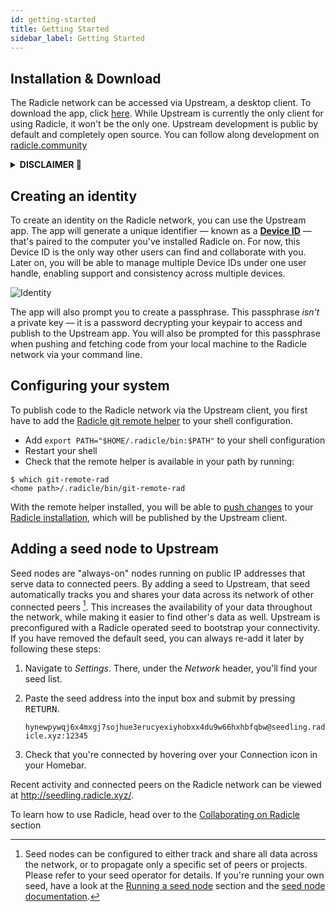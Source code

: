 ```yaml
---
id: getting-started
title: Getting Started
sidebar_label: Getting Started
---
```


## Installation & Download

The Radicle network can be accessed via Upstream, a desktop client. To download the app, click [here](https://buildkite.com/monadic/radicle-upstream/builds/6098). While Upstream is currently the only client for using Radicle, it won't be the only one. Upstream development is public by default and completely open source. You can follow along development on [radicle.community](https://radicle.community)

<details>
    <summary><b> DISCLAIMER 🌱 </b></summary>
    <br>
        <p><em>
            As the Software is of experimental nature and deployed for testing purposes in a testnet environment only, you acknowledge that this Beta Version of the Software is likely to contain bugs, defects, or errors (including any bug, defect, or error relating to or resulting from the display, manipulation, processing, storage, transmission, or use of data) that may materially and adversely affect the use, functionality, or performance of Radicle or any product or system containing or used in conjunction with Radicle.
        </p>
        <p>
            You are aware and acknowledge that your processing, development, exchange, storage sharing, provision of, collaboration to or other involvement in Content on or via Radicle takes place in a testnet environment for testing purposes only. You acknowledge and agree that you have no claim to integrity and consistency regarding any Content whatsoever. You acknowledge and agree to the risk of total and irretrievable loss of Content throughout and after the Beta phase. You acknowledge and agree that any Content will most likely and without prior notice be irretrievably deleted upon completion of the testing phase. You acknowledge and agree that you are solely responsible for secure storage (e.g. backup copies) of Content and that the Foundation shall not be responsible and liable under any circumstance for any loss or corruption of Content.
        </p>
        <p>
            Read the rest of our Terms of Services <a href=radicle.xyz//terms.html>here</a>
        </p></em>
</details>

## Creating an identity

To create an identity on the Radicle network, you can use the Upstream app. The app will generate a unique identifier — known as a [**Device ID**](understanding-radicle/glossary.md/#peerid) — that's paired to the computer you've installed Radicle on. For now, this Device ID is the only way other users can find and collaborate with you. Later on, you will be able to manage multiple Device IDs under one user handle, enabling support and consistency across multiple devices.

![Identity](/img/identity.png)

The app will also prompt you to create a passphrase. This passphrase *isn't* a private key — it is a password decrypting your keypair to access and publish to the Upstream app. You will also be prompted for this passphrase when pushing and fetching code from your local machine to the Radicle network via your command line.

## Configuring your system

To publish code to the Radicle network via the Upstream client, you first have to add the [Radicle git remote helper](understanding-radicle/faq.md) to your shell configuration.

- Add `export PATH="$HOME/.radicle/bin:$PATH"` to your shell configuration
- Restart your shell
- Check that the remote helper is available in your path by running:

```
$ which git-remote-rad
<home path>/.radicle/bin/git-remote-rad
```

With the remote helper installed, you will be able to [push changes](using-radicle/pushing-and-pulling-changes.md#pushing-changes-to-a-project) to your [Radicle installation](understanding-radicle/how-it-works.md), which will be published by the Upstream client.

## Adding a seed node to Upstream

Seed nodes are "always-on" nodes running on public IP addresses that serve data to connected peers. By adding a seed to Upstream, that seed automatically tracks you and shares your data across its network of other connected peers [^1]. This increases the availability of your data throughout the network, while making it easier to find other's data as well. Upstream is preconfigured with a Radicle operated seed to bootstrap your connectivity. If you have removed the default seed, you can always re-add it later by following these steps:

1. Navigate to *Settings*. There, under the *Network* header, you'll find your seed list.
2. Paste the seed address into the input box and submit by pressing <kbd>RETURN</kbd>.

    `hynewpywqj6x4mxgj7sojhue3erucyexiyhobxx4du9w66hxhbfqbw@seedling.radicle.xyz:12345`

3. Check that you're connected by hovering over your Connection icon in your Homebar.

Recent activity and connected peers on the Radicle network can be viewed at http://seedling.radicle.xyz/.

To learn how to use Radicle, head over to the [Collaborating on Radicle](collaborating-on-radicle/creating-and-sharing-projects.md) section

[^1]: Seed nodes can be configured to either track and share all data across the network, or to propagate only a specific set of peers or projects. Please refer to your seed operator for details. If you're running your own seed, have a look at the [Running a seed node](using-radicle/running-a-seed-node.md) section and the [seed node documentation][seed-docs].


[seed-docs]: https://github.com/radicle-dev/radicle-bins/tree/master/seed

